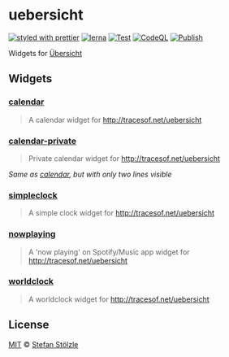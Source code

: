 # uebersicht

[![styled with prettier](https://img.shields.io/badge/styled_with-prettier-ff69b4.svg)](https://github.com/prettier/prettier) [![lerna](https://img.shields.io/badge/maintained%20with-lerna-cc00ff.svg)](https://lerna.js.org/) [![Test](https://github.com/stoe/uebersicht/workflows/Test/badge.svg)](https://github.com/stoe/uebersicht/actions/workflows/test.yml) [![CodeQL](https://github.com/stoe/uebersicht/actions/workflows/codeql.yml/badge.svg)](https://github.com/stoe/uebersicht/actions/workflows/codeql.yml) [![Publish](https://github.com/stoe/uebersicht/actions/workflows/publish.yml/badge.svg)](https://github.com/stoe/uebersicht/actions/workflows/publish.yml)

Widgets for [Übersicht](http://tracesof.net/uebersicht)

## Widgets

### [calendar](packages/calendar)

> A calendar widget for http://tracesof.net/uebersicht

### [calendar-private](packages/calendar-private)

> Private calendar widget for http://tracesof.net/uebersicht

_Same as [calendar](packages/calendar), but with only two lines visible_

### [simpleclock](packages/simpleclock)

> A simple clock widget for http://tracesof.net/uebersicht

### [nowplaying](packages/nowplaying)

> A 'now playing' on Spotify/Music app widget for http://tracesof.net/uebersicht

### [worldclock](packages/worldclock)

> A worldclock widget for http://tracesof.net/uebersicht

## License

[MIT](./license) © [Stefan Stölzle](https://github.com/stoe)
